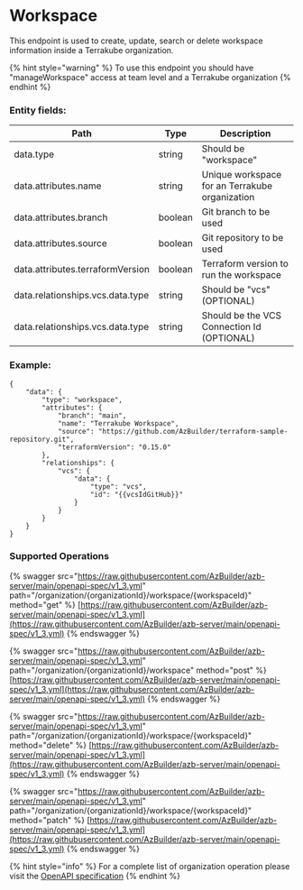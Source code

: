 # Workspace

This endpoint is used to create, update, search or delete workspace information inside a Terrakube organization.&#x20;

{% hint style="warning" %}
To use this endpoint you should have "manageWorkspace" access at team level and a Terrakube organization
{% endhint %}

### Entity fields:

| Path                             | Type    | Description                                    |
| -------------------------------- | ------- | ---------------------------------------------- |
| data.type                        | string  | Should be "workspace"                          |
| data.attributes.name             | string  | Unique workspace for an Terrakube organization |
| data.attributes.branch           | boolean | Git branch to be used                          |
| data.attributes.source           | boolean | Git repository to be used                      |
| data.attributes.terraformVersion | boolean | Terraform version to run the workspace         |
| data.relationships.vcs.data.type | string  | Should be "vcs" (OPTIONAL)                     |
| data.relationships.vcs.data.type | string  | Should be the VCS Connection Id (OPTIONAL)     |

### Example:

```
{
    "data": {
        "type": "workspace",
        "attributes": {
            "branch": "main",
            "name": "Terrakube Workspace",
            "source": "https://github.com/AzBuilder/terraform-sample-repository.git",
            "terraformVersion": "0.15.0"
        },
        "relationships": {
            "vcs": {
                "data": {
                    "type": "vcs",
                    "id": "{{vcsIdGitHub}}"
                }
            }
        }
    }
}
```

### Supported Operations

{% swagger src="https://raw.githubusercontent.com/AzBuilder/azb-server/main/openapi-spec/v1_3.yml" path="/organization/{organizationId}/workspace/{workspaceId}" method="get" %}
[https://raw.githubusercontent.com/AzBuilder/azb-server/main/openapi-spec/v1_3.yml](https://raw.githubusercontent.com/AzBuilder/azb-server/main/openapi-spec/v1_3.yml)
{% endswagger %}

{% swagger src="https://raw.githubusercontent.com/AzBuilder/azb-server/main/openapi-spec/v1_3.yml" path="/organization/{organizationId}/workspace" method="post" %}
[https://raw.githubusercontent.com/AzBuilder/azb-server/main/openapi-spec/v1_3.yml](https://raw.githubusercontent.com/AzBuilder/azb-server/main/openapi-spec/v1_3.yml)
{% endswagger %}

{% swagger src="https://raw.githubusercontent.com/AzBuilder/azb-server/main/openapi-spec/v1_3.yml" path="/organization/{organizationId}/workspace/{workspaceId}" method="delete" %}
[https://raw.githubusercontent.com/AzBuilder/azb-server/main/openapi-spec/v1_3.yml](https://raw.githubusercontent.com/AzBuilder/azb-server/main/openapi-spec/v1_3.yml)
{% endswagger %}

{% swagger src="https://raw.githubusercontent.com/AzBuilder/azb-server/main/openapi-spec/v1_3.yml" path="/organization/{organizationId}/workspace/{workspaceId}" method="patch" %}
[https://raw.githubusercontent.com/AzBuilder/azb-server/main/openapi-spec/v1_3.yml](https://raw.githubusercontent.com/AzBuilder/azb-server/main/openapi-spec/v1_3.yml)
{% endswagger %}

{% hint style="info" %}
For a complete list of organization operation please visit the [OpenAPI specification](https://editor.swagger.io/?url=https://raw.githubusercontent.com/AzBuilder/terrakube-server/main/openapi-spec/v1\_5.yml)
{% endhint %}

